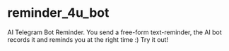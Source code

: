 # reminder_4u_bot
AI Telegram Bot Reminder. You send a free-form text-reminder, the AI bot records it and reminds you at the right time :) Try it out!
